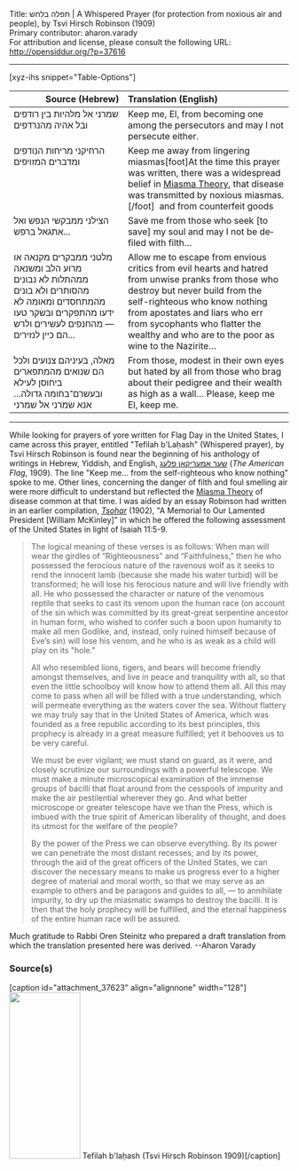 <html>
<head></head>
<body>
Title: תפלה בלחש | A Whispered Prayer (for protection from noxious air and people), by Tsvi Hirsch Robinson (1909)<br />
Primary contributor: aharon.varady<br />
For attribution and license, please consult the following URL: <a href="http://opensiddur.org/?p=37616">http://opensiddur.org/?p=37616</a>
<p />
<hr />

[xyz-ihs snippet="Table-Options"]<table style="margin-left: auto; margin-right: auto;" class="draggable">
<thead><tr><th id="x" style="text-align: right;">Source (Hebrew)</th><th style="text-align: left;">Translation (English)</th></tr></thead>
<tbody>
<tr><td style="vertical-align:top;">
<div class="liturgy" lang="he">
שמרני אל 
מלהיות בין רודפים 
ובל אהיה מהנרדפים 
</span></div></td>

<td style="vertical-align:top;">
<div class="english" lang="en">
Keep me, El, 
from becoming one among the persecutors
and may I not persecute either.
</div></td></tr>


<tr><td style="vertical-align:top;">
<div class="liturgy" lang="he">
הרחיקני מריחות הנודפים 
ומדברים המזויפים 
</span></div></td>

<td style="vertical-align:top;">
<div class="english" lang="en">
Keep me away from lingering miasmas[foot]At the time this prayer was written, there was a widespread belief in <a href="https://en.wikipedia.org/wiki/Miasma_theory">Miasma Theory</a>, that disease was transmitted by noxious miasmas.[/foot]&nbsp;
and from counterfeit goods
</div></td></tr>


<tr><td style="vertical-align:top;">
<div class="liturgy" lang="he">
הצילני ממבקשי הנפש 
ואל אתגאל בּרפש... 
</span></div></td>

<td style="vertical-align:top;">
<div class="english" lang="en">
Save me from those who seek [to save] my soul
and may I not be defiled with filth…
</div></td></tr>


<tr><td style="vertical-align:top;">
<div class="liturgy" lang="he">
מלטני ממבקרים מקנאה 
או מרוע הלב ומשנאה 
ממהתלות לא נבונים 
מהסותרים ולא בונים 
מהמתחסדים ומאומה לא ידעו 
מהתפקרים ובשקר טעו— 
מהחנפים לעשירים 
ולרש הם כיין לנזירים... 
</span></div></td>

<td style="vertical-align:top;">
<div class="english" lang="en">
Allow me to escape from envious critics
from evil hearts and hatred
from unwise pranks
from those who destroy but never build
from the self-righteous who know nothing
from apostates and liars who err
from sycophants who flatter the wealthy
and who are to the poor as wine to the Nazirite…
</div></td></tr>


<tr><td style="vertical-align:top;">
<div class="liturgy" lang="he">
מאלה, בּעיניהם צנועים 
ולכל הם שנואים 
מהמתפארים ביחוסן לעילא 
ובעשרם־בחומה גדולה... 
אנא שמרני אל שמרני
</span></div></td>

<td style="vertical-align:top;">
<div class="english" lang="en">
From those, modest in their own eyes
but hated by all
from those who brag about their pedigree
and their wealth as high as a wall…
Please, keep me El, keep me.
</div></td></tr>
</tbody></table>

<hr />

While looking for prayers of yore written for Flag Day in the United States, I came across this prayer, entitled "Tefilah b'Laḥash" (Whispered prayer), by Tsvi Hirsch Robinson is found near the beginning of his anthology of writings in Hebrew, Yiddish, and English, <a href="https://digipres.cjh.org/delivery/DeliveryManagerServlet?dps_pid=IE2637473">שער אמעריקאן פלעג</a> (<em>The American Flag</em>, 1909). The line "Keep me... from the self-righteous who know nothing" spoke to me. Other lines, concerning the danger of filth and foul smelling air were more difficult to understand but reflected the <a href="https://en.wikipedia.org/wiki/Miasma_theory">Miasma Theory</a> of disease common at that time. I was aided by an essay Robinson had written in an earlier compilation, <em><a href="https://www.hebrewbooks.org/3387/">Tsohar</a></em> (1902), "A Memorial to Our Lamented President [William McKinley]" in which he offered the following assessment of the United States in light of Isaiah 11:5-9.   

<blockquote>The logical meaning of these verses is as follows: When man will wear the girdles of “Righteousness” and “Faithfulness,” then he who possessed the ferocious nature of the ravenous wolf as it seeks to rend the innocent lamb (because she made his water turbid) will be transformed; he will lose his ferocious nature and will live friendly with all. He who possessed the character or nature of the venomous reptile that seeks to cast its venom upon the human race (on account of the sin which was committed by its great-great serpentine ancestor in human form, who wished to confer such a boon upon humanity to make all men Godlike, and, instead, only ruined himself because of Eve’s sin) will lose his venom, and he who is as weak as a child will play on its "hole."

All who resembled lions, tigers, and bears will become friendly amongst themselves, and live in peace and tranquility with all, so that even the little schoolboy will know how to attend them all. All this may come to pass when all will be filled with a true understanding, which will permeate everything as the waters cover the sea. Without flattery we may truly say that in the United States of America, which was founded as a free republic according to its best principles, this prophecy is already in a great measure fulfilled; yet it behooves us to be very careful.

We must be ever vigilant; we must stand on guard, as it were, and closely scrutinize our surroundings with a powerful telescope. We must make a minute microscopical examination of the immense groups of bacilli that float around from the cesspools of impurity and make the air pestilential wherever they go. And what better microscope or greater telescope have we than the Press, which is imbued with the true spirit of American liberality of thought, and does its utmost for the welfare of the people? 

By the power of the Press we can observe everything. By its power we can penetrate the most distant recesses; and by its power, through the aid of the great officers of the United States, we can discover the necessary means to make us progress ever to a higher degree of material and moral worth, so that we may serve as an example to others and be paragons and guides to all, — to annihilate impurity, to dry up the miasmatic swamps to destroy the bacilli. It is then that the holy prophecy will be fulfilled, and the eternal happiness of the entire human race will be assured.</blockquote>

Much gratitude to Rabbi Oren Steinitz who prepared a draft translation from which the translation presented here was derived. --Aharon Varady

<h3>Source(s)</h3>

[caption id="attachment_37623" align="alignnone" width="128"]<a href="https://opensiddur.org/wp-content/uploads/2021/06/Tefilah-blahash-Tsvi-Hirsch-Robinson-1909.png"><img src="https://opensiddur.org/wp-content/uploads/2021/06/Tefilah-blahash-Tsvi-Hirsch-Robinson-1909-128x300.png" alt="" width="128" height="300" class="size-medium wp-image-37623" /></a> Tefilah b'laḥash (Tsvi Hirsch Robinson 1909)[/caption]
</body>
</html>